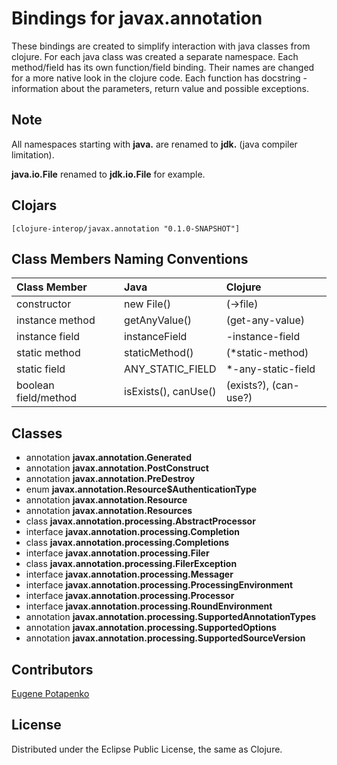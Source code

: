 # Bindings for javax.annotation

These bindings are created to simplify interaction with java classes from clojure.
For each java class was created a separate namespace.
Each method/field has its own function/field binding.
Their names are changed for a more native look in the clojure code. Each function has docstring - information about the parameters, return value and possible exceptions.

## Note

All namespaces starting with **java.** are renamed to **jdk.** (java compiler limitation). 

**java.io.File** renamed to **jdk.io.File** for example. 




## Clojars

```
[clojure-interop/javax.annotation "0.1.0-SNAPSHOT"]
```

## Class Members Naming Conventions

| Class Member | Java | Clojure |
|:--|:--|:--|
| constructor | new File() | (->file) |
| instance method | getAnyValue() | (get-any-value) |
| instance field | instanceField | -instance-field |
| static method | staticMethod() | (*static-method) |
| static field | ANY_STATIC_FIELD | *-any-static-field |
| boolean field/method | isExists(), canUse() | (exists?), (can-use?) |

## Classes

- annotation **javax.annotation.Generated**
- annotation **javax.annotation.PostConstruct**
- annotation **javax.annotation.PreDestroy**
- enum **javax.annotation.Resource$AuthenticationType**
- annotation **javax.annotation.Resource**
- annotation **javax.annotation.Resources**
- class **javax.annotation.processing.AbstractProcessor**
- interface **javax.annotation.processing.Completion**
- class **javax.annotation.processing.Completions**
- interface **javax.annotation.processing.Filer**
- class **javax.annotation.processing.FilerException**
- interface **javax.annotation.processing.Messager**
- interface **javax.annotation.processing.ProcessingEnvironment**
- interface **javax.annotation.processing.Processor**
- interface **javax.annotation.processing.RoundEnvironment**
- annotation **javax.annotation.processing.SupportedAnnotationTypes**
- annotation **javax.annotation.processing.SupportedOptions**
- annotation **javax.annotation.processing.SupportedSourceVersion**

## Contributors

[Eugene Potapenko](https://github.com/potapenko/)

## License

Distributed under the Eclipse Public License, the same as Clojure.
